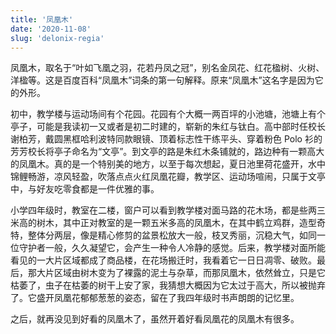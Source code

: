 ```yaml
---
title: '凤凰木'
date: '2020-11-08'
slug: 'delonix-regia'
---
```


凤凰木，取名于“叶如飞凰之羽，花若丹凤之冠”，别名金凤花、红花楹树、火树、洋楹等。这是百度百科“凤凰木”词条的第一句解释。原来“凤凰木”这名字是因为它的外形。

初中，教学楼与运动场间有个花园。花园有个大概一两百坪的小池塘，池塘上有个亭子，可能是我读初一又或者是初二时建的，崭新的朱红与钛白。高中部时任校长谢柏芳，戴圆黑框哈利波特同款眼镜、顶着标志性干练平头、穿着粉色 Polo 衫的芳芳校长将亭子命名为“文亭”。到文亭的路是朱红木条铺就的，路边种有一颗高大的凤凰木。真的是一个特别美的地方，以至于每次想起，夏日池里荷花盛开，水中锦鲤畅游，凉风轻盈，吹落点点火红凤凰花瓣，教学区、运动场喧闹，只属于文亭中，与好友吃零食都是一件优雅的事。

小学四年级时，教室在二楼，窗户可以看到教学楼对面马路的花木场，都是些两三米高的树木，其中正对教室的是一颗五米多高的凤凰木，在其中鹤立鸡群，造型奇特，整体分两层，像是精心修剪的盆景松放大一般，枝叉秀丽，沉稳大气，如同一位守护者一般，久久凝望它，会产生一种令人冷静的感觉。后来，教学楼对面所能看见的一大片区域都成了商品楼，在花场搬迁时，我看着它一日日凋零、破败。最后，那大片区域由树木变为了裸露的泥土与杂草，而那凤凰木，依然耸立，只是它枯萎了，虫子在枯萎的树干上安了家，我猜想大概因为它太过于高大，所以被抛弃了。它盛开凤凰花郁郁葱葱的姿态，留在了我四年级时书声朗朗的记忆里。

之后，就再没见到好看的凤凰木了，虽然开着好看凤凰花的凤凰木有很多。
